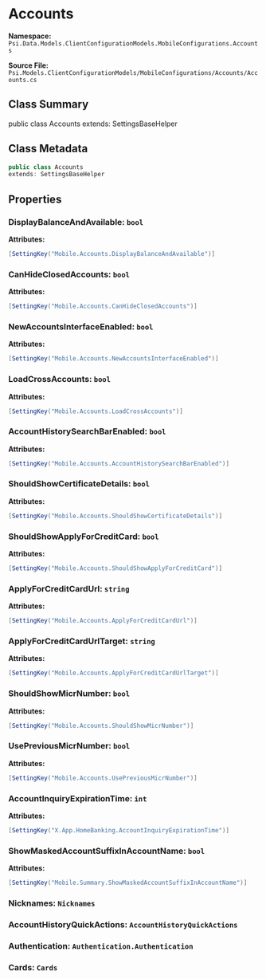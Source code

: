 # Accounts

**Namespace:** `Psi.Data.Models.ClientConfigurationModels.MobileConfigurations.Accounts`

**Source File:** `Psi.Models.ClientConfigurationModels/MobileConfigurations/Accounts/Accounts.cs`

## Class Summary

public class Accounts
extends: SettingsBaseHelper

## Class Metadata

```typescript
public class Accounts
extends: SettingsBaseHelper
```

## Properties

### DisplayBalanceAndAvailable: `bool`

**Attributes:**
```csharp
[SettingKey("Mobile.Accounts.DisplayBalanceAndAvailable")]
```

### CanHideClosedAccounts: `bool`

**Attributes:**
```csharp
[SettingKey("Mobile.Accounts.CanHideClosedAccounts")]
```

### NewAccountsInterfaceEnabled: `bool`

**Attributes:**
```csharp
[SettingKey("Mobile.Accounts.NewAccountsInterfaceEnabled")]
```

### LoadCrossAccounts: `bool`

**Attributes:**
```csharp
[SettingKey("Mobile.Accounts.LoadCrossAccounts")]
```

### AccountHistorySearchBarEnabled: `bool`

**Attributes:**
```csharp
[SettingKey("Mobile.Accounts.AccountHistorySearchBarEnabled")]
```

### ShouldShowCertificateDetails: `bool`

**Attributes:**
```csharp
[SettingKey("Mobile.Accounts.ShouldShowCertificateDetails")]
```

### ShouldShowApplyForCreditCard: `bool`

**Attributes:**
```csharp
[SettingKey("Mobile.Accounts.ShouldShowApplyForCreditCard")]
```

### ApplyForCreditCardUrl: `string`

**Attributes:**
```csharp
[SettingKey("Mobile.Accounts.ApplyForCreditCardUrl")]
```

### ApplyForCreditCardUrlTarget: `string`

**Attributes:**
```csharp
[SettingKey("Mobile.Accounts.ApplyForCreditCardUrlTarget")]
```

### ShouldShowMicrNumber: `bool`

**Attributes:**
```csharp
[SettingKey("Mobile.Accounts.ShouldShowMicrNumber")]
```

### UsePreviousMicrNumber: `bool`

**Attributes:**
```csharp
[SettingKey("Mobile.Accounts.UsePreviousMicrNumber")]
```

### AccountInquiryExpirationTime: `int`

**Attributes:**
```csharp
[SettingKey("X.App.HomeBanking.AccountInquiryExpirationTime")]
```

### ShowMaskedAccountSuffixInAccountName: `bool`

**Attributes:**
```csharp
[SettingKey("Mobile.Summary.ShowMaskedAccountSuffixInAccountName")]
```

### Nicknames: `Nicknames`

### AccountHistoryQuickActions: `AccountHistoryQuickActions`

### Authentication: `Authentication.Authentication`

### Cards: `Cards`
